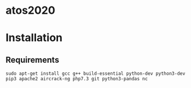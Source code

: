 # atos2020


# Installation 

## Requirements


```
sudo apt-get install gcc g++ build-essential python-dev python3-dev pip3 apache2 aircrack-ng php7.3 git python3-pandas nc
```

